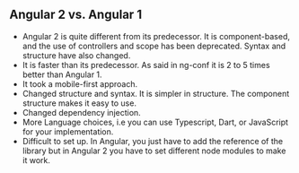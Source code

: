 Angular 2 vs. Angular 1
------------------------
* Angular 2 is quite different from its predecessor. It is component-based, and the use of controllers and scope has been deprecated. Syntax and structure have also changed.
* It is faster than its predecessor. As said in ng-conf it is 2 to 5 times better than Angular 1.
* It took a mobile-first approach.
* Changed structure and syntax. It is simpler in structure. The component structure makes it easy to use.
* Changed dependency injection.
* More Language choices, i.e you can use Typescript, Dart, or JavaScript for your implementation.
* Difficult to set up. In Angular, you just have to add the reference of the library but in Angular 2 you have to set different node modules to make it work.
<script>
$('.add').on('click',function(){
	$('#list').append('<li><input class="field"> &nbsp;&nbsp;&nbsp; <input class="phone"></li>').attachAutocomplete();;
});
$.fn.attachAutocomplete = function() {
	$(this).find(".field").autocomplete({
	  source: [ "c++", "java", "php", "coldfusion", "javascript", "asp", "ruby" ],
	  classes: { "ui-autocomplete": "so_cute"},
	  select: function( event, ui ) {
		$(this).parent().find(".phone").val(ui.item.label);
	  }
  });
}
</script>
